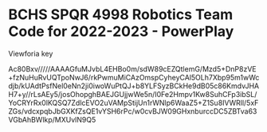 # BCHS SPQR 4998 Robotics Team Code for 2022-2023 - PowerPlay

Viewforia key

Ac80Bxv/////AAAAGfuMJvbL4EHBo0m/sdW89cEZQtlemG/Mzd5+DnP8zVE+fzNuHuRvUQTpoNwJ6/rkPwmuMiCAzOmspCyheyCAl5OLh7Xbp95m1wWcdjb/kUAdtPsfNel0eNn2ji0iwoWuPtQJ+b8YLFSyzBCkHe9dB05c86KmdvJHAH7+y//rLsAEy5/josOhopghBAEJGUjjwWe5n/I0Fe2Hmpv1Kw8SuhCFp3ibSL/YoCRYrRx0lKQSQ7ZdlcEVO2uVAMpStijUn1rWNlp6WaaZ5+Z1Su8IVWRll/5xFZGs/vdcxpqbJbGXKfZsQE1vYSH6rPc/w0cvBJW09GHxnburccDC5ZBTva63VGbAhBWlkp/MXUvlN9Q5
